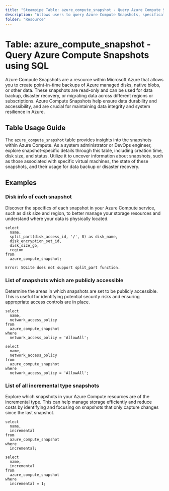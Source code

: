 ```yaml
---
title: "Steampipe Table: azure_compute_snapshot - Query Azure Compute Snapshots using SQL"
description: "Allows users to query Azure Compute Snapshots, specifically the snapshot details including status, creation time, and disk size, providing insights into the state and usage of virtual machine disk snapshots."
folder: "Resource"
---
```


# Table: azure_compute_snapshot - Query Azure Compute Snapshots using SQL

Azure Compute Snapshots are a resource within Microsoft Azure that allows you to create point-in-time backups of Azure managed disks, native blobs, or other data. These snapshots are read-only and can be used for data backup, disaster recovery, or migrating data across different regions or subscriptions. Azure Compute Snapshots help ensure data durability and accessibility, and are crucial for maintaining data integrity and system resilience in Azure.

## Table Usage Guide

The `azure_compute_snapshot` table provides insights into the snapshots within Azure Compute. As a system administrator or DevOps engineer, explore snapshot-specific details through this table, including creation time, disk size, and status. Utilize it to uncover information about snapshots, such as those associated with specific virtual machines, the state of these snapshots, and their usage for data backup or disaster recovery.

## Examples

### Disk info of each snapshot
Discover the specifics of each snapshot in your Azure Compute service, such as disk size and region, to better manage your storage resources and understand where your data is physically located.

```sql+postgres
select
  name,
  split_part(disk_access_id, '/', 8) as disk_name,
  disk_encryption_set_id,
  disk_size_gb,
  region
from
  azure_compute_snapshot;
```

```sql+sqlite
Error: SQLite does not support split_part function.
```

### List of snapshots which are publicly accessible
Determine the areas in which snapshots are set to be publicly accessible. This is useful for identifying potential security risks and ensuring appropriate access controls are in place.

```sql+postgres
select
  name,
  network_access_policy
from
  azure_compute_snapshot
where
  network_access_policy = 'AllowAll';
```

```sql+sqlite
select
  name,
  network_access_policy
from
  azure_compute_snapshot
where
  network_access_policy = 'AllowAll';
```

### List of all incremental type snapshots
Explore which snapshots in your Azure Compute resources are of the incremental type. This can help manage storage efficiently and reduce costs by identifying and focusing on snapshots that only capture changes since the last snapshot.

```sql+postgres
select
  name,
  incremental
from
  azure_compute_snapshot
where
  incremental;
```

```sql+sqlite
select
  name,
  incremental
from
  azure_compute_snapshot
where
  incremental = 1;
```